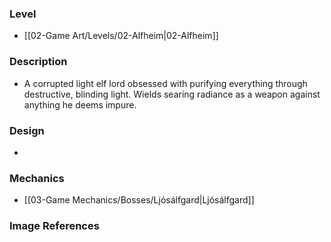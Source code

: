 ### Level
- [[02-Game Art/Levels/02-Alfheim|02-Alfheim]]
### Description
- A corrupted light elf lord obsessed with purifying everything through destructive, blinding light. Wields searing radiance as a weapon against anything he deems impure.
### Design
- 
### Mechanics
- [[03-Game Mechanics/Bosses/Ljósálfgard|Ljósálfgard]]
### Image References
